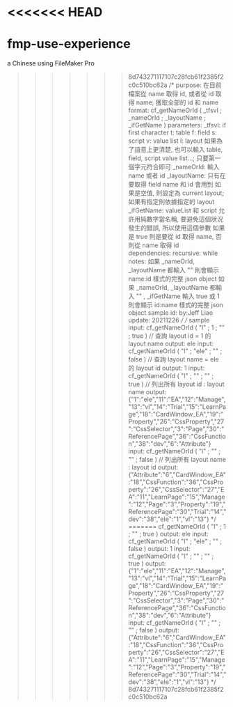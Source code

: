 <<<<<<< HEAD
=======
# fmp-use-experience
a Chinese using FileMaker Pro
>>>>>>> 8d743271117107c28fcb61f2385f2c0c510bc62a
/*
	purpose: 
		在目前檔案從 name 取得 id, 或者從 id 取得 name; 獲取全部的 id 和 name
	format:
		cf_getNameOrId ( _tfsvl ; _nameOrId ; _layoutName ; _ifGetName )
	parameters:
		_tfsvl: if first character
			t: table
			f: field
			s: script
			v: value list
			l: layout
			如果為了語意上更清楚, 也可以輸入 table, field, script value list...; 只要第一個字元符合即可
		_nameOrId: 輸入 name 或者 id
		_layoutName:
			只有在要取得 field name 和 id 會用到
			如果是空值, 則設定為 current layout; 如果有指定則依據指定的 layout
		_ifGetName:
			valueList 和 script 允許用純數字當名稱, 要避免這個狀況發生的錯誤, 所以使用這個參數
			如果是 true 則是要從 id 取得 name, 否則從 name 取得 id	
	dependencies:
	recursive: while
	notes:
		如果 _nameOrId, _layoutName 都輸入 "" 則會顯示 name:id 樣式的完整 json object
		如果 _nameOrId, _layoutName 都輸入 "" , _ifGetName 輸入 true 或 1 則會顯示 id:name 樣式的完整 json object
	sample id: 
	by:Jeff Liao
	update: 20211226
*/
/* sample
input: 
  cf_getNameOrId ( "l" ; 1 ; "" ; true ) // 查詢 layout id = 1 的 layout name
output: 
  ele
input: 
  cf_getNameOrId ( "l" ; "ele" ; "" ; false ) // 查詢 layout name = ele 的 layout id
output: 
  1
input: 
  cf_getNameOrId ( "l" ; "" ; "" ; true ) // 列出所有 layout id : layout name
output: 
  {"1":"ele","11":"EA","12":"Manage","13":"vl","14":"Trial","15":"LearnPage","18":"CardWindow_EA","19":"Property","26":"CssProperty","27":"CssSelector","3":"Page","30":"ReferencePage","36":"CssFunction","38":"dev","6":"Attribute"}
input: 
  cf_getNameOrId ( "l" ; "" ; "" ; false ) // 列出所有 layout name : layout id
output:
  {"Attribute":"6","CardWindow_EA":"18","CssFunction":"36","CssProperty":"26","CssSelector":"27","EA":"11","LearnPage":"15","Manage":"12","Page":"3","Property":"19","ReferencePage":"30","Trial":"14","dev":"38","ele":"1","vl":"13"}
*/
=======
  cf_getNameOrId ( "l" ; 1 ; "" ; true )
output: 
  ele
input: 
  cf_getNameOrId ( "l" ; "ele" ; "" ; false )
output: 
  1
input: 
  cf_getNameOrId ( "l" ; "" ; "" ; true )
output: 
  {"1":"ele","11":"EA","12":"Manage","13":"vl","14":"Trial","15":"LearnPage","18":"CardWindow_EA","19":"Property","26":"CssProperty","27":"CssSelector","3":"Page","30":"ReferencePage","36":"CssFunction","38":"dev","6":"Attribute"}
input: 
  cf_getNameOrId ( "l" ; "" ; "" ; false )
output:
  {"Attribute":"6","CardWindow_EA":"18","CssFunction":"36","CssProperty":"26","CssSelector":"27","EA":"11","LearnPage":"15","Manage":"12","Page":"3","Property":"19","ReferencePage":"30","Trial":"14","dev":"38","ele":"1","vl":"13"}
*/
>>>>>>> 8d743271117107c28fcb61f2385f2c0c510bc62a
